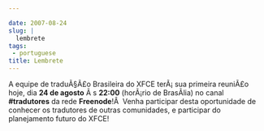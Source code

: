 ```yaml
---

date: 2007-08-24
slug: |
  lembrete
tags:
 - portuguese
title: Lembrete
---
```


A equipe de traduÃ§Ã£o Brasileira do XFCE terÃ¡ sua primeira reuniÃ£o
hoje, dia **24 de agosto** Ã s **22:00** (horÃ¡rio de BrasÃ­lia) no
canal **\#tradutores** da rede **Freenode**!Â  Venha participar desta
oportunidade de conhecer os tradutores de outras comunidades, e
participar do planejamento futuro do XFCE!
